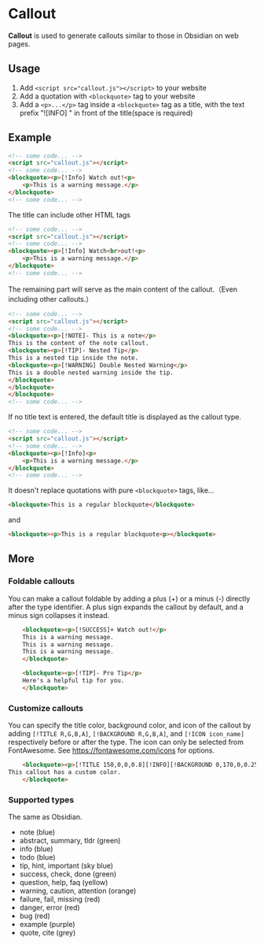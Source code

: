 # Callout

**Callout** is used to generate callouts similar to those in Obsidian on web pages.
  
## Usage

1. Add `<script src="callout.js"></script>` to your website
2. Add a quotation with `<blockquote>` tag to your website
3. Add a `<p>...</p>` tag inside a `<blockquote>` tag as a title, with the text prefix "![INFO] " in front of the title(space is required)

## Example

```html
<!-- some code... -->
<script src="callout.js"></script>
<!-- some code... -->
<blockquote><p>[!Info] Watch out!<p>
    <p>This is a warning message.</p>
</blockquote>
<!-- some code... -->
```

The title can include other HTML tags

```html
<!-- some code... -->
<script src="callout.js"></script>
<!-- some code... -->
<blockquote><p>[!Info] Watch<br>out!<p>
    <p>This is a warning message.</p>
</blockquote>
<!-- some code... -->
```

The remaining part will serve as the main content of the callout.（Even including other callouts.）

```html
<!-- some code... -->
<script src="callout.js"></script>
<!-- some code... -->
<blockquote><p>[!NOTE]- This is a note</p>
This is the content of the note callout.
<blockquote><p>[!TIP]- Nested Tip</p>
This is a nested tip inside the note.
<blockquote><p>[!WARNING] Double Nested Warning</p>
This is a double nested warning inside the tip.
</blockquote>
</blockquote>
</blockquote>
<!-- some code... -->
```

If no title text is entered, the default title is displayed as the callout type.

```html
<!-- some code... -->
<script src="callout.js"></script>
<!-- some code... -->
<blockquote><p>[!Info]<p>
    <p>This is a warning message.</p>
</blockquote>
<!-- some code... -->
```

It doesn't replace quotations with pure `<blockquote>` tags, like...

```html
<blockquote>This is a regular blockquote</blockquote>
```

and

```html
<blockquote><p>This is a regular blockquote<p></blockquote>
```

## More

### Foldable callouts

You can make a callout foldable by adding a plus (+) or a minus (-) directly after the type identifier.
A plus sign expands the callout by default, and a minus sign collapses it instead.

```html
    <blockquote><p>[!SUCCESS]+ Watch out!</p>
    This is a warning message.
    This is a warning message.
    This is a warning message.
    </blockquote>

    <blockquote><p>[!TIP]- Pro Tip</p>
    Here's a helpful tip for you.
    </blockquote>
```

### Customize callouts

You can specify the title color, background color, and icon of the callout by adding `[!TITLE R,G,B,A]`, `[!BACKGROUND R,G,B,A]`, and `[!ICON icon_name]` respectively before or after the type. The icon can only be selected from FontAwesome. See https://fontawesome.com/icons for options.

```html
    <blockquote><p>[!TITLE 150,0,0,0.8][!INFO][!BACKGROUND 0,170,0,0.25][!ICON fa-solid fa-shield-halved] Custom Color</p>
This callout has a custom color.
    </blockquote>
```

### Supported types

The same as Obsidian.

- note (blue)
- abstract, summary, tldr (green)
- info (blue)
- todo (blue)
- tip, hint, important (sky blue)
- success, check, done (green)
- question, help, faq (yellow)
- warning, caution, attention (orange)
- failure, fail, missing (red)
- danger, error (red)
- bug (red)
- example (purple)
- quote, cite (grey)

